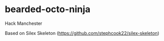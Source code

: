 bearded-octo-ninja
==================

Hack Manchester

Based on Silex Skeleton (https://github.com/stephcook22/silex-skeleton)